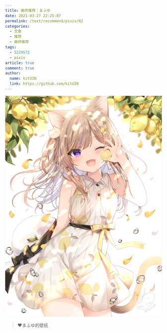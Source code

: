 ```yaml
---
title: 画师推荐：まふゆ
date: 2021-03-27 22:25:07
permalink: /text/recommend/pixiv/02
categories:
  - 文章
  - 推荐
  - 画师推荐
tags:
  - 5229572
  - pixiv
article: true
comment: true
author: 
  name: kitUIN
  link: https://github.com/kitUIN
---
```

![img](/img/bg02.png)

> :heart:まふゆ的壁纸  

<!-- more -->